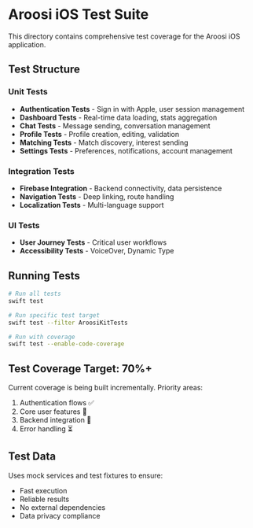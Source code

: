 # Aroosi iOS Test Suite

This directory contains comprehensive test coverage for the Aroosi iOS application.

## Test Structure

### Unit Tests
- **Authentication Tests** - Sign in with Apple, user session management
- **Dashboard Tests** - Real-time data loading, stats aggregation
- **Chat Tests** - Message sending, conversation management
- **Profile Tests** - Profile creation, editing, validation
- **Matching Tests** - Match discovery, interest sending
- **Settings Tests** - Preferences, notifications, account management

### Integration Tests
- **Firebase Integration** - Backend connectivity, data persistence
- **Navigation Tests** - Deep linking, route handling
- **Localization Tests** - Multi-language support

### UI Tests
- **User Journey Tests** - Critical user workflows
- **Accessibility Tests** - VoiceOver, Dynamic Type

## Running Tests

```bash
# Run all tests
swift test

# Run specific test target
swift test --filter AroosiKitTests

# Run with coverage
swift test --enable-code-coverage
```

## Test Coverage Target: 70%+

Current coverage is being built incrementally. Priority areas:
1. Authentication flows ✅
2. Core user features 🔄
3. Backend integration 🔄
4. Error handling ⏳

## Test Data

Uses mock services and test fixtures to ensure:
- Fast execution
- Reliable results
- No external dependencies
- Data privacy compliance
